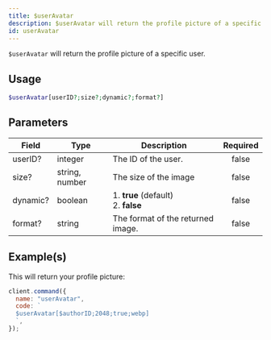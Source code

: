 ```yaml
---
title: $userAvatar
description: $userAvatar will return the profile picture of a specific user.
id: userAvatar
---
```


`$userAvatar` will return the profile picture of a specific user.

## Usage

```php
$userAvatar[userID?;size?;dynamic?;format?]
```

## Parameters

| Field    | Type           | Description                               | Required |
| -------- | -------------- | ----------------------------------------- | :------: |
| userID?  | integer        | The ID of the user.                       |  false   |
| size?    | string, number | The size of the image                     |  false   |
| dynamic? | boolean        | 1. **true** (default) <br /> 2. **false** |  false   |
| format?  | string         | The format of the returned image.         |  false   |

## Example(s)

This will return your profile picture:

```javascript
client.command({
  name: "userAvatar",
  code: `
  $userAvatar[$authorID;2048;true;webp]
  `,
});
```
